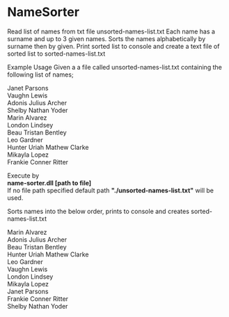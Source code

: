 # NameSorter

Read list of names from txt file unsorted-names-list.txt
Each name has a surname and up to 3 given names.
Sorts the names alphabetically by surname then by given.
Print sorted list to console and create a text file of sorted list to sorted-names-list.txt 

Example Usage
Given a a file called unsorted-names-list.txt containing the following list of names;

Janet Parsons  
Vaughn Lewis  
Adonis Julius Archer  
Shelby Nathan Yoder  
Marin Alvarez  
London Lindsey  
Beau Tristan Bentley  
Leo Gardner  
Hunter Uriah Mathew Clarke  
Mikayla Lopez  
Frankie Conner Ritter  

Execute by  
**name-sorter.dll [path to file]**  
If no file path specified default path **"./unsorted-names-list.txt"** will be used.

Sorts names into the below order, prints to console and creates sorted-names-list.txt

Marin Alvarez  
Adonis Julius Archer  
Beau Tristan Bentley  
Hunter Uriah Mathew Clarke  
Leo Gardner  
Vaughn Lewis  
London Lindsey  
Mikayla Lopez  
Janet Parsons  
Frankie Conner Ritter  
Shelby Nathan Yoder  

